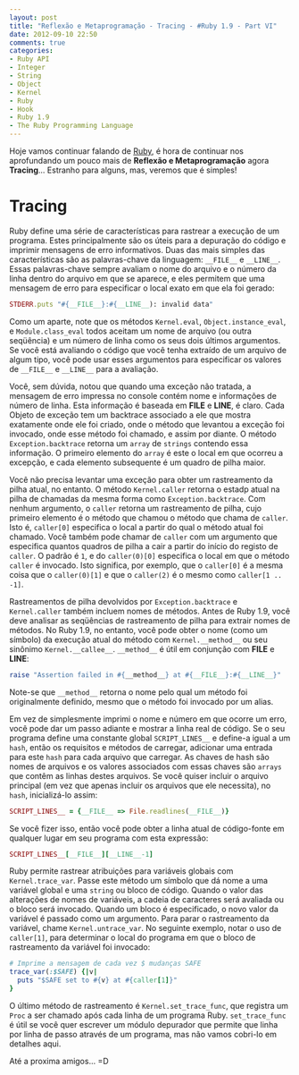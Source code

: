 ```yaml
---
layout: post
title: "Reflexão e Metaprogramação - Tracing - #Ruby 1.9 - Part VI"
date: 2012-09-10 22:50
comments: true
categories:
- Ruby API
- Integer
- String
- Object
- Kernel
- Ruby
- Hook
- Ruby 1.9
- The Ruby Programming Language
---
```

<!--more-->
<p>Hoje vamos continuar falando de <a href="http://www.ruby-doc.org/core-1.9.2/">Ruby</a>, é hora de continuar nos aprofundando um pouco mais de
<b>Reflexão e Metaprogramação</b> agora <b>Tracing</b>... Estranho para alguns, mas, veremos que é simples!</p>

<h1>Tracing</h1>

Ruby define uma série de características para rastrear a execução de um programa. Estes principalmente são os úteis para a depuração do código e
imprimir mensagens de erro informativos. Duas das mais simples das características são as palavras-chave da linguagem: `__FILE__` e `__LINE__`.
Essas palavras-chave sempre avaliam o nome do arquivo e o número da linha dentro do arquivo em que se aparece, e eles permitem que uma mensagem de erro
para especificar o local exato em que ela foi gerado:

``` ruby __FILE__ e __LINE__
STDERR.puts "#{__FILE__}:#{__LINE__): invalid data"
```

Como um aparte, note que os métodos `Kernel.eval`, `Object.instance_eval`, e `Module.class_eval` todos aceitam um nome de arquivo (ou outra seqüência) e
um número de linha como os seus dois últimos argumentos. Se você está avaliando o código que você tenha extraído de um arquivo de algum tipo, você pode
usar esses argumentos para especificar os valores de `__FILE__` e `__LINE__` para a avaliação.

Você, sem dúvida, notou que quando uma exceção não tratada, a mensagem de erro impressa no console contém nome e informações de número de linha. Esta
informação é baseada em __FILE__ e __LINE__, é claro. Cada Objeto de exceção tem um backtrace associado a ele que mostra exatamente onde ele foi criado,
onde o método que levantou a exceção foi invocado, onde esse método foi chamado, e assim por diante. O método `Exception.backtrace` retorna um `array` de
`strings` contendo essa informação. O primeiro elemento do `array` é este o local em que ocorreu a excepção, e cada elemento subsequente é um quadro de
pilha maior.

Você não precisa levantar uma exceção para obter um rastreamento da pilha atual, no entanto. O método `Kernel.caller` retorna o estadp atual na pilha de
chamadas da mesma forma como `Exception.backtrace`. Com nenhum argumento, o `caller` retorna um rastreamento de pilha, cujo primeiro elemento é o método
que chamou o método que chama de `caller`. Isto é, `caller[0]` especifica o local a partir do qual o método atual foi chamado. Você também pode chamar
de `caller` com um argumento que especifica quantos quadros de pilha a cair a partir do início do registo de `caller`. O padrão é `1`, e do
`caller(0)[0]` especifica o local em que o método `caller` é invocado. Isto significa, por exemplo, que o `caller[0]` é a mesma coisa que o
`caller(0)[1]` e que o `caller(2)` é o mesmo como `caller[1 .. -1]`.

Rastreamentos de pilha devolvidos por `Exception.backtrace` e `Kernel.caller` também incluem nomes de métodos. Antes de Ruby 1.9, você deve analisar as
seqüências de rastreamento de pilha para extrair nomes de métodos. No Ruby 1.9, no entanto, você pode obter o nome (como um símbolo) da execução
atual do método com `Kernel.__method__` ou seu sinônimo `Kernel.__callee__`. `__method__` é útil em conjunção com __FILE__ e __LINE__:

``` ruby raise
raise "Assertion failed in #{__method__} at #{__FILE__}:#{__LINE__}"
```

Note-se que `__method__` retorna o nome pelo qual um método foi originalmente definido, mesmo que o método foi invocado por um alias.

Em vez de simplesmente imprimi o nome e número em que ocorre um erro, você pode dar um passo adiante e mostrar a linha real de código. Se o seu programa
define uma constante global `SCRIPT_LINES__` e define-a igual a um `hash`, então os requisitos e métodos de carregar, adicionar uma entrada para este
`hash` para cada arquivo que carregar. As chaves de hash são nomes de arquivos e os valores associados com essas chaves são `arrays` que contêm as
linhas destes arquivos. Se você quiser incluir o arquivo principal (em vez que apenas incluir os arquivos que ele necessita), no `hash`, inicializá-lo
assim:

``` ruby SCRIPT_LINES__
SCRIPT_LINES__ = {__FILE__ => File.readlines(__FILE__)}
```

Se você fizer isso, então você pode obter a linha atual de código-fonte em qualquer lugar em seu programa com esta expressão:

``` ruby SCRIPT_LINES__
SCRIPT_LINES__[__FILE__][__LINE__-1]
```

Ruby permite rastrear atribuições para variáveis globais com `Kernel.trace_var`. Passe este método um símbolo que dá nome a uma variável global e uma
`string` ou bloco de código. Quando o valor das alterações de nomes de variáveis, a cadeia de caracteres será avaliada ou o bloco será invocado. Quando
um bloco é especificado, o novo valor da variável é passado como um argumento. Para parar o rastreamento da variável, chame `Kernel.untrace_var`. No
seguinte exemplo, notar o uso de `caller[1]`, para determinar o local do programa em que o bloco de rastreamento da variável foi invocado:

``` ruby variavies globais
# Imprime a mensagem de cada vez $ mudanças SAFE
trace_var(:$SAFE) {|v|
  puts "$SAFE set to #{v} at #{caller[1]}"
}
```

O último método de rastreamento é `Kernel.set_trace_func`, que registra um `Proc` a ser chamado após cada linha de um programa Ruby. `set_trace_func`
é útil se você quer escrever um módulo depurador que permite que linha por linha de passo através de um programa, mas não vamos cobri-lo em detalhes aqui.


Até a proxima amigos... =D
